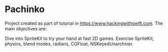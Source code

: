 # Pachinko

Project created as part of tutorial in https://www.hackingwithswift.com. The main objectives are:

Dive into SpriteKit to try your hand at fast 2D games. 
Exercise SpriteKit, physics, blend modes, radians, CGFloat, NSKeyedUnarchiver.
